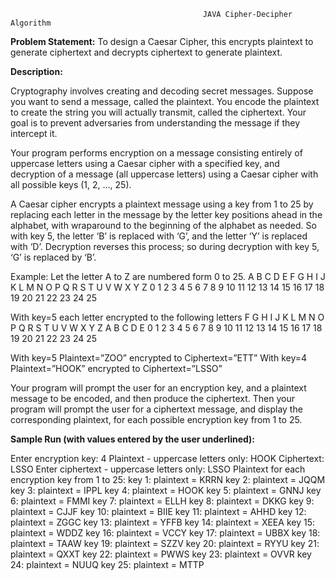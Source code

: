                                                JAVA Cipher-Decipher Algorithm
<b>Problem Statement:</b>    To  design  a  Caesar  Cipher,  this  encrypts  plaintext  to  generate  ciphertext  and  decrypts ciphertext to generate plaintext.  

<b>Description:</b>  
<P> Cryptography involves creating and decoding secret messages. Suppose you want to send a message, called the plaintext. You encode the plaintext to create the string you will actually transmit,  called  the  ciphertext.  Your  goal  is  to  prevent  adversaries  from  understanding  the message if they intercept it.

Your program performs encryption on a message consisting entirely of uppercase letters using a Caesar cipher with a specified key, and decryption of a message (all uppercase letters) using a Caesar cipher with all possible keys (1, 2, ..., 25).

A Caesar cipher encrypts a plaintext message using a key from 1 to 25 by replacing each letter  in  the  message  by  the  letter key positions  ahead  in  the  alphabet,  with  wraparound  to  the beginning of the alphabet as needed. So with key 5, the letter ‘B’ is replaced with ‘G’, and the letter ‘Y’ is replaced with ‘D’. Decryption reverses this process; so during decryption with key 5, ‘G’ is replaced by ‘B’.</p>

Example:  Let the letter A to Z are numbered form 0 to 25.
A B C D E F G H I J K  L  M  N  O  P  Q  R  S  T  U  V  W  X   Y Z 
0 1 2 3 4 5 6 7 8 9 10 11 12 13 14 15 16 17 18 19 20 21 22 23 24 25

With key=5 each letter encrypted to the following letters
F G H I J K L M N O P  Q  R  S  T  U  V  W  X  Y  Z  A  B  C  D  E
0 1 2 3 4 5 6 7 8 9 10 11 12 13 14 15 16 17 18 19 20 21 22 23 24 25

With key=5   Plaintext=”ZOO”  encrypted to Ciphertext=”ETT” 
With key=4  Plaintext=”HOOK”  encrypted to Ciphertext=”LSSO”  

Your program will prompt the user for an encryption key, and a plaintext message to be encoded, and  then  produce  the  ciphertext.  Then  your  program  will  prompt  the  user  for  a  ciphertext message, and display the corresponding plaintext, for each possible encryption key from 1 to 25.  

<b>Sample Run (with values entered by the user underlined):</b>   

Enter encryption key: 4
Plaintext - uppercase letters only: HOOK
Ciphertext: LSSO
Enter ciphertext - uppercase letters only: LSSO
Plaintext for each encryption key from 1 to 25:
key 1: plaintext = KRRN
key 2: plaintext = JQQM
key 3: plaintext = IPPL
key 4: plaintext = HOOK
key 5: plaintext = GNNJ
key 6: plaintext = FMMI
key 7: plaintext = ELLH
key 8: plaintext = DKKG
key 9: plaintext = CJJF
key 10: plaintext = BIIE
key 11: plaintext = AHHD
key 12: plaintext = ZGGC
key 13: plaintext = YFFB
key 14: plaintext = XEEA
key 15: plaintext = WDDZ
key 16: plaintext = VCCY
key 17: plaintext = UBBX
key 18: plaintext = TAAW
key 19: plaintext = SZZV
key 20: plaintext = RYYU
key 21: plaintext = QXXT
key 22: plaintext = PWWS
key 23: plaintext = OVVR
key 24: plaintext = NUUQ
key 25: plaintext = MTTP
